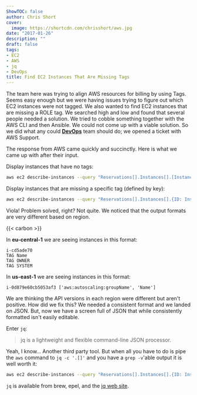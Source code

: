 ```yaml
---
ShowTOC: false
author: Chris Short
cover:
  image: https://shortcdn.com/chrisshort/aws.jpg
date: "2017-01-26"
description: ""
draft: false
tags:
- EC2
- AWS
- jq
- DevOps
title: Find EC2 Instances That Are Missing Tags
---
```


The team here was trying to align AWS resources for billing by using Tags. Seems easy enough but we were having issues trying to figure out which EC2 instances were not tagged. We also wanted to find EC2 instances that are missing a ROLE tag. We searched high and low and found that several people needed a solution. We tried to cobble something together with the AWS CLI and then Ansible. We could not come up with a viable solution. So we did what any could [**DevOps**](https://devopsish.com/) team should do; we opened a ticket with AWS Support.


The response from AWS came quickly and succinctly. Here is what we came up with after their input.

Display instances that have no tags:

```bash
aws ec2 describe-instances --query "Reservations[].Instances[].[InstanceId, Tags]" --output text | grep None | awk '{print $1}'
```

Display instances that are missing a specific tag (defined by key):

```bash
aws ec2 describe-instances --query "Reservations[].Instances[].{ID: InstanceId, Tag: Tags[].Key}" --output text | grep -v ROLE
```

Viola! Problem solved, right? Not quite. We noticed that the output formats are very different based on region.

{{< carbon >}}

In **eu-central-1** we are seeing instances in this format:

```
i-cd5ade70
TAG	Name
TAG	OWNER
TAG	SYSTEM
```

In **us-east-1** we are seeing instances in this format:

```
i-0d879e60cb5053af3	['aws:autoscaling:groupName', 'Name']
```

We are thinking the API versions in each region were different but aren't positive. How did we fix this? We needed a consistent format and we landed on JSON. But, now we have a screen full of JSON that while consistently formatted isn't easily editable.

Enter `jq`:

> jq is a lightweight and flexible command-line JSON processor.

Yeah, I know... Another third party tool. But when all you have to do is pipe the `aws` command to `jq -c '.[]'` and you have a `grep -v`'able output it is well worth it:

```bash
aws ec2 describe-instances --query "Reservations[].Instances[].{ID: InstanceId, Tag: Tags[].Key}" --output json | jq -c '.[]' | grep -v ROLE
```

`jq` is available from brew, epel, and the [jq web site](https://stedolan.github.io/jq/).
